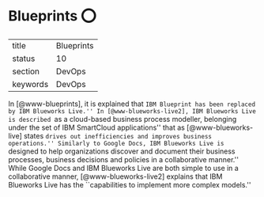 # Blueprints :o:


|          |                |
| -------- | -------------- |
| title    | Blueprints     | 
| status   | 10             |
| section  | DevOps         |
| keywords | DevOps         |



In [@www-blueprints], it is explained that ``IBM Blueprint has
been replaced by IBM Blueworks Live.'' In [@www-blueworks-live2],
IBM Blueworks Live is described ``as a cloud-based business process
modeller, belonging under the set of IBM SmartCloud applications''
that as [@www-blueworks-live] states ``drives out
inefficiencies and improves business operations.'' Similarly to
Google Docs, IBM Blueworks Live is ``designed to help organizations
discover and document their business processes, business decisions and
policies in a collaborative manner.'' While Google Docs and IBM
Blueworks Live are both simple to use in a collaborative manner,
 [@www-blueworks-live2] explains that IBM Blueworks Live has the
``capabilities to implement more complex models.''

